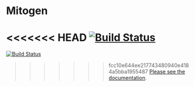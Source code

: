 
# Mitogen
<<<<<<< HEAD
[![Build Status](https://travis-ci.org/dw/mitogen.png?branch=master)](https://travis-ci.org/{ORG-or-USERNAME}/{REPO-NAME})
=======
[![Build Status](https://travis-ci.org/{ORG-or-USERNAME}/{REPO-NAME}.png?branch=c%2B%2B11)](https://travis-ci.org/{ORG-or-USERNAME}/{REPO-NAME})
>>>>>>> fcc10e644ee217743480940e4184a5bba1955487
<a href="https://mitogen.readthedocs.io/">Please see the documentation</a>.
